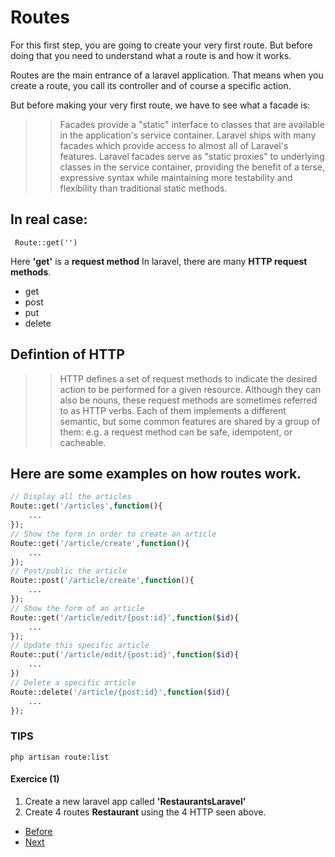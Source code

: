# Routes

For this first step, you are going to create your very first route. But before doing that you need to understand what a route is and how it works.

Routes are the main entrance of a laravel application. That means when you create a route, you call its controller and of course a specific action.

But before making your very first route, we have to see what a facade is:

>> Facades provide a "static" interface to classes that are available in the application's service container. Laravel ships with many facades which provide access to almost all of Laravel's features. Laravel facades serve as "static proxies" to underlying classes in the service container, providing the benefit of a terse, expressive syntax while maintaining more testability and flexibility than traditional static methods.

## In real case:
``` Route::get('')```

Here **'get'** is a **request method** In laravel, there are many **HTTP request methods**.

- get
- post
- put
- delete

## Defintion of HTTP

>> HTTP defines a set of request methods to indicate the desired action to be performed for a given resource. Although they can also be nouns, these request methods are sometimes referred to as HTTP verbs. Each of them implements a different semantic, but some common features are shared by a group of them: e.g. a request method can be safe, idempotent, or cacheable.

## Here are some examples on how routes work.

```php
// Display all the articles
Route::get('/articles',function(){
    ...
});
// Show the form in order to create an article
Route::get('/article/create',function(){
    ...
});
// Post/public the article
Route::post('/article/create',function(){
    ...
});
// Show the form of an article
Route::get('/article/edit/{post:id}',function($id){
    ...
});
// Update this specific article
Route::put('/article/edit/{post:id}',function($id){
    ...
})
// Delete a specific article
Route::delete('/article/{post:id}',function($id){
    ...
});

```

### TIPS
`php artisan route:list`

#### Exercice (1)

1. Create a new laravel app called **'RestaurantsLaravel'**
2. Create 4 routes **Restaurant** using the 4 HTTP seen above.

- [Before](/02.TheBasics/a.hierachy.md)
- [Next](c.views.md)